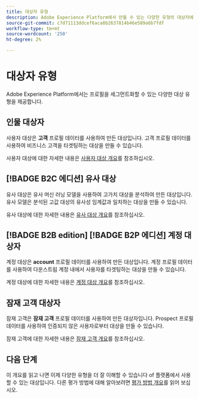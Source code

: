```yaml
---
title: 대상자 유형
description: Adobe Experience Platform에서 만들 수 있는 다양한 유형의 대상자에 대해 알아봅니다.
source-git-commit: c7d71113ddcef6aca8b2637814b46e589a6b7fdf
workflow-type: tm+mt
source-wordcount: '250'
ht-degree: 2%

---
```



# 대상자 유형

Adobe Experience Platform에서는 프로필을 세그먼트화할 수 있는 다양한 대상 유형을 제공합니다.

## 인물 대상자

사용자 대상은 **고객** 프로필 데이터를 사용하여 만든 대상입니다. 고객 프로필 데이터를 사용하여 비즈니스 고객을 타겟팅하는 대상을 만들 수 있습니다.

사용자 대상에 대한 자세한 내용은 [사용자 대상 개요](./people-audiences.md)를 참조하십시오.

## [!BADGE B2C 에디션] 유사 대상

유사 대상은 유사 머신 러닝 모델을 사용하여 고가치 대상을 분석하여 만든 대상입니다. 유사 모델은 분석된 고값 대상의 유사성 임계값과 일치하는 대상을 만들 수 있습니다.

유사 대상에 대한 자세한 내용은 [유사 대상 개요](./lookalike-audiences.md)를 참조하십시오.

## [!BADGE B2B edition] [!BADGE B2P 에디션] 계정 대상자

계정 대상은 **account** 프로필 데이터를 사용하여 만든 대상입니다. 계정 프로필 데이터를 사용하여 다운스트림 계정 내에서 사용자를 타겟팅하는 대상을 만들 수 있습니다.

계정 대상에 대한 자세한 내용은 [계정 대상 개요](./account-audiences.md)를 참조하십시오.

## 잠재 고객 대상자

잠재 고객은 **잠재 고객** 프로필 데이터를 사용하여 만든 대상자입니다. Prospect 프로필 데이터를 사용하여 인증되지 않은 사용자로부터 대상을 만들 수 있습니다.

잠재 고객에 대한 자세한 내용은 [잠재 고객 개요](./prospect-audiences.md)를 참조하십시오.

## 다음 단계

이 개요를 읽고 나면 이제 다양한 유형을 더 잘 이해할 수 있습니다 of 플랫폼에서 사용할 수 있는 대상입니다. 다른 평가 방법에 대해 알아보려면 [평가 방법 개요](../methods/overview.md)를 읽어 보십시오.
